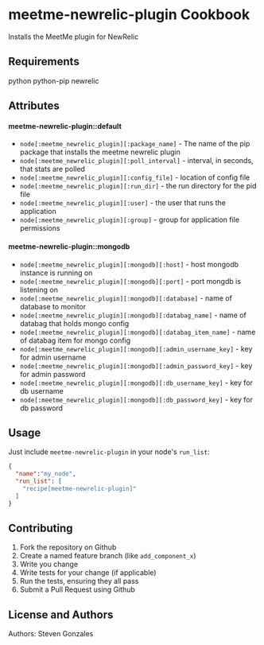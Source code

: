 meetme-newrelic-plugin Cookbook
===============================
Installs the MeetMe plugin for NewRelic


Requirements
------------
python
python-pip
newrelic


Attributes
----------
#### meetme-newrelic-plugin::default
* `node[:meetme_newrelic_plugin][:package_name]` - The name of the pip package that installs the meetme newrelic plugin  
* `node[:meetme_newrelic_plugin][:poll_interval]` - interval, in seconds, that stats are polled  
* `node[:meetme_newrelic_plugin][:config_file]` -  location of config file 
* `node[:meetme_newrelic_plugin][:run_dir]` -  the run directory for the pid file
* `node[:meetme_newrelic_plugin][:user]` -  the user that runs the application 
* `node[:meetme_newrelic_plugin][:group]` -  group for application file permissions 

#### meetme-newrelic-plugin::mongodb
* `node[:meetme_newrelic_plugin][:mongodb][:host]` - host mongodb instance is running on
* `node[:meetme_newrelic_plugin][:mongodb][:port]` - port mongdb is listening on
* `node[:meetme_newrelic_plugin][:mongodb][:database]` - name of database to monitor
* `node[:meetme_newrelic_plugin][:mongodb][:databag_name]` - name of databag that holds mongo config
* `node[:meetme_newrelic_plugin][:mongodb][:databag_item_name]` - name of databag item for mongo config
* `node[:meetme_newrelic_plugin][:mongodb][:admin_username_key]` - key for admin username
* `node[:meetme_newrelic_plugin][:mongodb][:admin_password_key]` - key for admin password
* `node[:meetme_newrelic_plugin][:mongodb][:db_username_key]` - key for db username
* `node[:meetme_newrelic_plugin][:mongodb][:db_password_key]` - key for db password


Usage
-----
Just include `meetme-newrelic-plugin` in your node's `run_list`:

```json
{
  "name":"my_node",
  "run_list": [
    "recipe[meetme-newrelic-plugin]"
  ]
}
```

Contributing
------------
1. Fork the repository on Github
2. Create a named feature branch (like `add_component_x`)
3. Write you change
4. Write tests for your change (if applicable)
5. Run the tests, ensuring they all pass
6. Submit a Pull Request using Github

License and Authors
-------------------
Authors: Steven Gonzales

